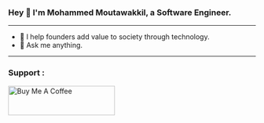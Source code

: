 



### Hey :wave: I'm **M**ohammed **M**outawakkil, a Software Engineer.
---

-   :seedling: I help founders add value to society through technology.
-   :thought_balloon: Ask me anything.

---
### Support :
<a href="https://www.buymeacoffee.com/moutawakkil" target="_blank"><img src="https://cdn.buymeacoffee.com/buttons/v2/default-yellow.png" alt="Buy Me A Coffee" style="height: 60px !important;width: 217px !important;" ></a>
